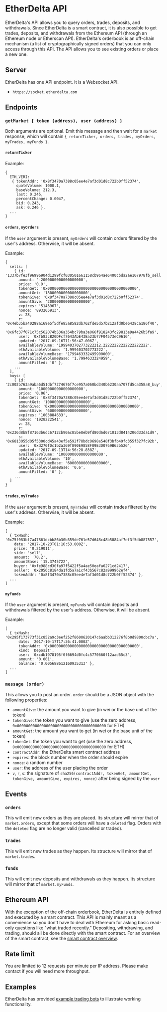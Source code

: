 # EtherDelta API

EtherDelta's API allows you to query orders, trades, deposits, and withdrawals. Since EtherDelta is a smart contract, it is also possible to get trades, deposits, and withdrawals from the Ethereum API (through an Ethereum node or Etherscan API). EtherDelta's orderbook is an off-chain mechanism (a list of cryptographically signed orders) that you can only access through this API. The API allows you to see existing orders or place a new one.

## Server

EtherDelta has one API endpoint. It is a Websocket API.

 * `https://socket.etherdelta.com`

## Endpoints

### `getMarket { token (address), user (address) }`

Both arguments are optional. Emit this message and then wait for a `market` response, which will contain `{ returnTicker, orders, trades, myOrders, myTrades, myFunds }`.

#### `returnTicker`

Example:
```
{
  ETH_VERI:
   { tokenAddr: '0x8f3470a7388c05ee4e7af3d01d8c722b0ff52374',
     quoteVolume: 1000.1,
     baseVolume: 212.3,
     last: 0.245,
     percentChange: 0.0047,
     bid: 0.243,
     ask: 0.246 },
  ...
}
```

#### `orders`, `myOrders`

If the `user` argument is present, `myOrders` will contain orders filtered by the user's address. Otherwise, it will be absent.

Example:
```
{
  sells: [
    { id: '1337b7fe3f96996904d1299fcf030501661158cb964ae6400cbda2ae107978fb_sell',
      amount: '-2000000000000000000',
      price: '0.9',
      tokenGet: '0x0000000000000000000000000000000000000000',
      amountGet: '1800000000000000000',
      tokenGive: '0x8f3470a7388c05ee4e7af3d01d8c722b0ff52374',
      amountGive: '2000000000000000000',
      expires: '5143967',
      nonce: '893205913',
      v: 28,
      r: '0x4eb35ba40288a169e5f5dfe85a8582db762fde5d57b212afd0be6438ca186f40',
      s: '0x6fc37f071c75c562074b536a354bc79ba3a066f918243fc29813e9a4426b5fa9',
      user: '0xfb83cB20DFcf7643AbE43Ea23b77F04573eC9616',
      updated: '2017-09-16T11:56:47.006Z',
      availableVolume: '1999403702773222212.22222222222222222222',
      ethAvailableVolume: '1.999403702773222',
      availableVolumeBase: '1799463332495900000',
      ethAvailableVolumeBase: '1.7994633324959',
      amountFilled: '0' },
    ...
  ],
  buys: [
    { id: '2c002b763a9aba6d51dbf7274676f7ce957a060bd340b6230aa707fd5ca358a8_buy',
      amount: '10000000000000000000',
      price: '0.06',
      tokenGet: '0x8f3470a7388c05ee4e7af3d01d8c722b0ff52374',
      amountGet: '10000000000000000000',
      tokenGive: '0x0000000000000000000000000000000000000000',
      amountGive: '600000000000000000',
      expires: '1003884633',
      nonce: '1928222541',
      v: 28,
      r: '0x236d8b8f87163b6dc6712cb90ac85be8eb9fd80d6d671013d8414206d33da1d9',
      s: '0x6813055d05f5300cd45a43ef5e592f78bdc9698e548f3bfb49fc355f327fc92b',
      user: '0xd270fDc1b2a369f890E9858F09E3D0769B63b526',
      updated: '2017-09-13T14:56:28.838Z',
      availableVolume: '10000000000000000000',
      ethAvailableVolume: '10',
      availableVolumeBase: '600000000000000000',
      ethAvailableVolumeBase: '0.6',
      amountFilled: '0' },
    ...
  ]
}
```

#### `trades`, `myTrades`

If the `user` argument is present, `myTrades` will contain trades filtered by the user's address. Otherwise, it will be absent.

Example:
```
[
  { txHash: '0x75f083bf7a47861dcbb86b30b359de761e57d648c48b5084af7ef3f5db887557',
    date: '2017-10-23T01:16:53.000Z',
    price: '0.219011',
    side: 'sell',
    amount: '70.2',
    amountBase: '15.3745722',
    buyer: '0xfe988cd30fa97f5422f5a4ae50eafa6271cd2417',
    seller: '0x2056c8184da1fd5a7a1cf43b567c82a999962ef4',
    tokenAddr: '0x8f3470a7388c05ee4e7af3d01d8c722b0ff52374' },
  ...
]
```

#### `myFunds`

If the `user` argument is present, `myFunds` will contain deposits and withdrawals filtered by the user's address. Otherwise, it will be absent.

Example:
```
[
  { txHash: '0x295f173773f31c852a9c3eef252f8600620147c6aabb312276f8b0d9800cbc7a',
      date: '2017-10-17T17:36:41.000Z',
      tokenAddr: '0x0000000000000000000000000000000000000000',
      kind: 'Deposit',
      user: '0xcdb1978195f0f6694d0fc4c5770660f12aad65c3',
      amount: '0.001',
      balance: '0.005688612160935313' },
  ...
]
```

### `message (order)`

This allows you to post an order. `order` should be a JSON object with the following properties:

* `amountGive`: the amount you want to give (in wei or the base unit of the token)
* `tokenGive`: the token you want to give (use the zero address, `0x0000000000000000000000000000000000000000` for ETH)
* `amountGet`: the amount you want to get (in wei or the base unit of the token)
* `tokenGet`: the token you want to get (use the zero address, `0x0000000000000000000000000000000000000000` for ETH)
* `contractAddr`: the EtherDelta smart contract address
* `expires`: the block number when the order should expire
* `nonce`: a random number
* `user`: the address of the user placing the order
* `v`, `r`, `s`: the signature of `sha256(contractAddr, tokenGet, amountGet, tokenGive, amountGive, expires, nonce)` after being signed by the `user`

## Events

### `orders`

This will emit new orders as they are placed. Its structure will mirror that of `market.orders`, except that some orders will have a `deleted` flag. Orders with the `deleted` flag are no longer valid (cancelled or traded).

### `trades`

This will emit new trades as they happen. Its structure will mirror that of `market.trades`.

### `funds`

This will emit new deposits and withdrawals as they happen. Its structure will mirror that of `market.myFunds`.

## Ethereum API

With the exception of the off-chain orderbook, EtherDelta is entirely defined and executed by a smart contract. This API is mainly meant as a convenience so you don't have to deal with Ethereum for asking basic read-only questions like "what traded recently." Depositing, withdrawing, and trading, should all be done directly with the smart contract. For an overview of the smart contract, see the [smart contract overview](SMART_CONTRACT.md).

## Rate limit

You are limited to 12 requests per minute per IP address. Please make contact if you will need more throughput.

## Examples

EtherDelta has provided [example trading bots](https://github.com/etherdelta/bots) to illustrate working functionality.
